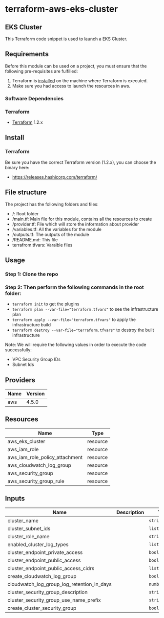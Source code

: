 # terraform-aws-eks-cluster

## EKS Cluster

This Terraform code snippet is used to launch a EKS Cluster.

## Requirements

Before this module can be used on a project, you must ensure that the following pre-requisites are fulfilled:

1. Terraform is [installed](#software-dependencies) on the machine where Terraform is executed.
2. Make sure you had access to launch the resources in aws.


### Software Dependencies
### Terraform
- [Terraform](https://www.terraform.io/downloads.html) 1.2.x



## Install

### Terraform
Be sure you have the correct Terraform version (1.2.x), you can choose the binary here:
- https://releases.hashicorp.com/terraform/

## File structure
The project has the following folders and files:

- /: Root folder
- /main.tf: Main file for this module, contains all the resources to create
- /provider.tf: File which will store the information about provider
- /variables.tf: All the variables for the module
- /outputs.tf: The outputs of the module
- /README.md: This file
- terrafrom.tfvars: Varaible files
 
## Usage

### Step 1: Clone the repo
### Step 2: Then perform the following commands in the root folder:

- `terraform init` to get the plugins
- `terraform plan --var-file="terraform.tfvars"` to see the infrastructure plan
- `terraform apply --var-file="terraform.tfvars"` to apply the infrastructure build
- `terraform destroy --var-file="terraform.tfvars"` to destroy the built infrastructure

Note: We will require the following values in order to execute the code successfully: 
- VPC Security Group IDs
- Subnet Ids

## Providers
| Name | Version |
|------|---------|
| aws  | 4.5.0 |

## Resources

| Name | Type |
|------|------|
| aws_eks_cluster  | resource |
| aws_iam_role | resource |
| aws_iam_role_policy_attachment | resource |
| aws_cloudwatch_log_group | resource |
| aws_security_group | resource |
| aws_security_group_rule | resource |


## Inputs

| Name | Description | Type | Default | Required |
|------|-------------|------|---------|:--------:|
| cluster_name |  | `string` | yes | no |
| cluster_subnet_ids |  | `list(string)` | no | yes |
| cluster_role_name |  | `string` | yes | no |
| enabled_cluster_log_types |  | `list(string)` | yes | no |
| cluster_endpoint_private_access |  | `bool` | yes | no |
| cluster_endpoint_public_access |  | `bool` | yes | no |
| cluster_endpoint_public_access_cidrs |  | `list(string)` | yes | no |
| create_cloudwatch_log_group |  | `bool` | yes | no |
| cloudwatch_log_group_log_retention_in_days |  | `number` | yes | no |
| cluster_security_group_description |  | `string` | yes | no |
| cluster_security_group_use_name_prefix |  | `string` | yes | no |
| create_cluster_security_group |  | `bool` | yes | no |

